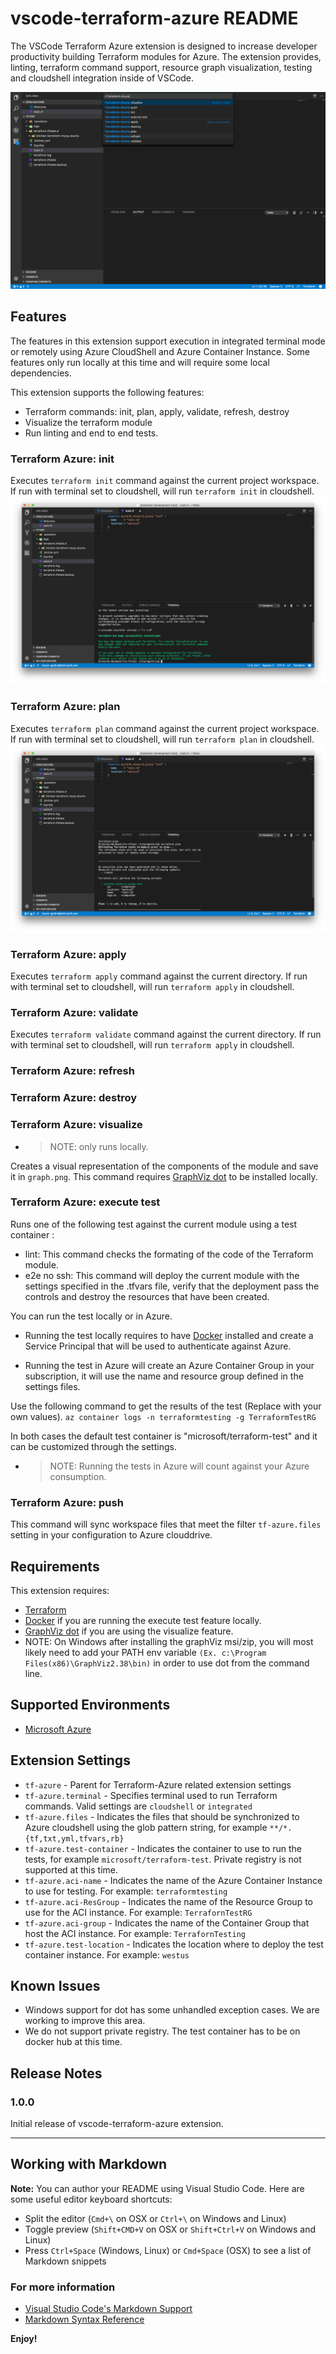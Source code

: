 # vscode-terraform-azure README

The VSCode Terraform Azure extension is designed to increase developer productivity building Terraform modules for Azure.  The extension provides, linting, terraform command support, resource graph visualization, testing and cloudshell integration inside of VSCode.

![overview](images/image1.png)

## Features

The features in this extension support execution in integrated terminal mode or remotely using Azure CloudShell and Azure Container Instance. Some features only run locally at this time and will require some local dependencies.

This extension supports the following features:

- Terraform commands: init, plan, apply, validate, refresh, destroy
- Visualize the terraform module
- Run linting and end to end tests.

### Terraform Azure: init

Executes `terraform init` command against the current project workspace.  If run with terminal set to cloudshell, will run `terraform init` in cloudshell.
![tfinit](images/image2.png)

### Terraform Azure: plan

Executes `terraform plan` command against the current project workspace.  If run with terminal set to cloudshell, will run `terraform plan` in cloudshell.
![tfplan](images/image3.png)

### Terraform Azure: apply

Executes `terraform apply` command against the current directory. If run with terminal set to cloudshell, will run `terraform apply` in cloudshell.

### Terraform Azure: validate

Executes `terraform validate` command against the current directory. If run with terminal set to cloudshell, will run `terraform apply` in cloudshell.

### Terraform Azure: refresh

### Terraform Azure: destroy

### Terraform Azure: visualize

- > NOTE: only runs locally.

Creates a visual representation of the components of the module and save it in `graph.png`. This command requires [GraphViz dot](http://www.graphviz.org) to be installed locally.

### Terraform Azure: execute test

Runs one of the following test against the current module using a test container :

- lint: This command checks the formating of the code of the Terraform module.
- e2e no ssh: This command will deploy the current module with the settings specified in the .tfvars file, verify that the deployment pass the controls and destroy the resources that have been created.

You can run the test locally or in Azure.

- Running the test locally requires to have [Docker](http://www.docker.io) installed and create a Service Principal that will be used to authenticate against Azure.

- Running the test in Azure will create an Azure Container Group in your subscription, it will use the name and resource group defined in the settings files.

Use the following command to get the results of the test (Replace with your own values).
`az container logs -n terraformtesting -g TerraformTestRG`

In both cases the default test container is "microsoft/terraform-test" and it can be customized through the settings.

- > NOTE: Running the tests in Azure will count against your Azure consumption.

### Terraform Azure: push

This command will sync workspace files that meet the filter `tf-azure.files` setting in your configuration to Azure clouddrive.

## Requirements

This extension requires:

- [Terraform](https://www.terraform.io/downloads.html)
- [Docker](http://www.docker.io) if you are running the execute test feature locally.
- [GraphViz dot](http://www.graphviz.org) if you are using the visualize feature.
- NOTE: On Windows after installing the graphViz msi/zip, you will most likely need to add your PATH env variable `(Ex. c:\Program Files(x86)\GraphViz2.38\bin)` in order to use dot from the command line.

## Supported Environments

- [Microsoft Azure](https://azure.microsoft.com)

## Extension Settings

- `tf-azure` - Parent for Terraform-Azure related extension settings
- `tf-azure.terminal` - Specifies terminal used to run Terraform commands. Valid settings are `cloudshell` or `integrated`
- `tf-azure.files` - Indicates the files that should be synchronized to Azure cloudshell using the glob pattern string, for example `**/*.{tf,txt,yml,tfvars,rb}`
- `tf-azure.test-container` - Indicates the container to use to run the tests, for example `microsoft/terraform-test`. Private registry is not supported at this time.
- `tf-azure.aci-name` - Indicates the name of the Azure Container Instance to use for testing. For example: `terraformtesting`
- `tf-azure.aci-ResGroup` - Indicates the name of the Resource Group to use for the ACI instance. For example: `TerrafornTestRG`
- `tf-azure.aci-group` - Indicates the name of the Container Group that host the ACI instance. For example: `TerrafornTesting`
- `tf-azure.test-location` - Indicates the location where to deploy the test container instance. For example: `westus`

## Known Issues

- Windows support for dot has some unhandled exception cases.  We are working to improve this area.
- We do not support private registry. The test container has to be on docker hub at this time.

## Release Notes

### 1.0.0

Initial release of vscode-terraform-azure extension.

-----------------------------------------------------------------------------------------------------------

## Working with Markdown

**Note:** You can author your README using Visual Studio Code.  Here are some useful editor keyboard shortcuts:

- Split the editor (`Cmd+\` on OSX or `Ctrl+\` on Windows and Linux)
- Toggle preview (`Shift+CMD+V` on OSX or `Shift+Ctrl+V` on Windows and Linux)
- Press `Ctrl+Space` (Windows, Linux) or `Cmd+Space` (OSX) to see a list of Markdown snippets

### For more information

- [Visual Studio Code's Markdown Support](http://code.visualstudio.com/docs/languages/markdown)
- [Markdown Syntax Reference](https://help.github.com/articles/markdown-basics/)

**Enjoy!**